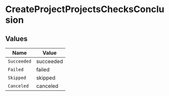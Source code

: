 # CreateProjectProjectsChecksConclusion


## Values

| Name        | Value       |
| ----------- | ----------- |
| `Succeeded` | succeeded   |
| `Failed`    | failed      |
| `Skipped`   | skipped     |
| `Canceled`  | canceled    |